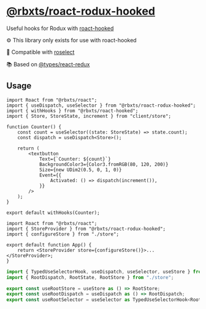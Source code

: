 # [@rbxts/roact-rodux-hooked](https://www.npmjs.com/package/@rbxts/roact-rodux-hooked)

Useful hooks for Rodux with [roact-hooked](https://www.npmjs.com/package/@rbxts/roact-hooked)

⚙️ This library only exists for use with roact-hooked

🔌 Compatible with [roselect](https://www.npmjs.com/package/@rbxts/roselect)

📚 Based on [@types/react-redux](https://www.npmjs.com/package/@types/react-redux)

## Usage

```tsx
import Roact from "@rbxts/roact";
import { useDispatch, useSelector } from "@rbxts/roact-rodux-hooked";
import { withHooks } from "@rbxts/roact-hooked";
import { Store, StoreState, increment } from "client/store";

function Counter() {
	const count = useSelector((state: StoreState) => state.count);
	const dispatch = useDispatch<Store>();

	return (
		<textbutton
			Text={`Counter: ${count}`}
			BackgroundColor3={Color3.fromRGB(80, 120, 200)}
			Size={new UDim2(0.5, 0, 1, 0)}
			Event={{
				Activated: () => dispatch(increment()),
			}}
		/>
	);
}

export default withHooks(Counter);
```

```tsx
import Roact from "@rbxts/roact";
import { StoreProvider } from "@rbxts/roact-rodux-hooked";
import { configureStore } from "./store";

export default function App() {
	return <StoreProvider store={configureStore()}>...</StoreProvider>;
}
```

```ts
import { TypedUseSelectorHook, useDispatch, useSelector, useStore } from "@rbxts/roact-rodux-hooked";
import { RootDispatch, RootState, RootStore } from "./store";

export const useRootStore = useStore as () => RootStore;
export const useRootDispatch = useDispatch as () => RootDispatch;
export const useRootSelector = useSelector as TypedUseSelectorHook<RootState>;
```
